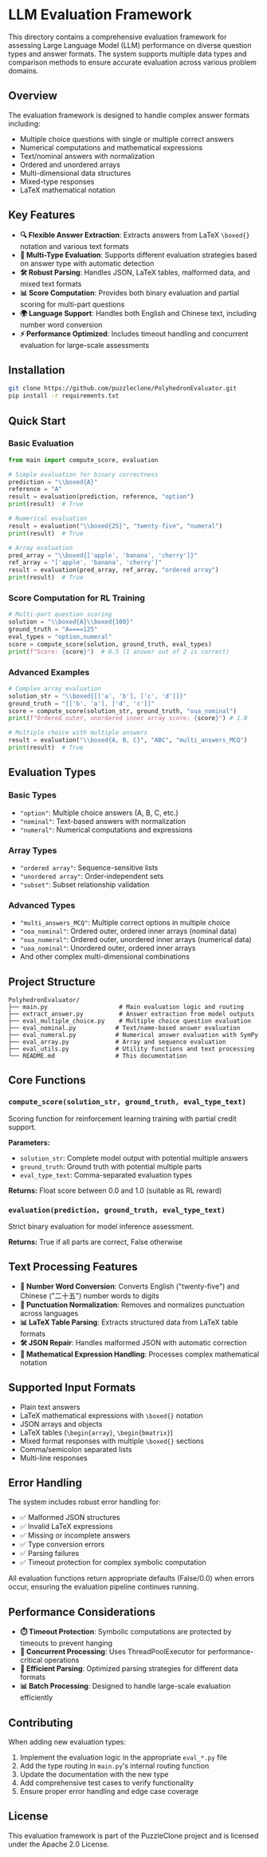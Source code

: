 # LLM Evaluation Framework

This directory contains a comprehensive evaluation framework for assessing Large Language Model (LLM) performance on diverse question types and answer formats. The system supports multiple data types and comparison methods to ensure accurate evaluation across various problem domains.

## Overview

The evaluation framework is designed to handle complex answer formats including:
- Multiple choice questions with single or multiple correct answers
- Numerical computations and mathematical expressions
- Text/nominal answers with normalization
- Ordered and unordered arrays
- Multi-dimensional data structures
- Mixed-type responses
- LaTeX mathematical notation

## Key Features

- **🔍 Flexible Answer Extraction**: Extracts answers from LaTeX `\boxed{}` notation and various text formats
- **🎯 Multi-Type Evaluation**: Supports different evaluation strategies based on answer type with automatic detection
- **🛠️ Robust Parsing**: Handles JSON, LaTeX tables, malformed data, and mixed text formats
- **📊 Score Computation**: Provides both binary evaluation and partial scoring for multi-part questions
- **🌍 Language Support**: Handles both English and Chinese text, including number word conversion
- **⚡ Performance Optimized**: Includes timeout handling and concurrent evaluation for large-scale assessments

## Installation
```bash
git clone https://github.com/puzzleclone/PolyhedronEvaluator.git
pip install -r requirements.txt
```

## Quick Start

### Basic Evaluation

```python
from main import compute_score, evaluation

# Simple evaluation for binary correctness
prediction = "\\boxed{A}"
reference = "A"
result = evaluation(prediction, reference, "option")
print(result)  # True

# Numerical evaluation
result = evaluation("\\boxed{25}", "twenty-five", "numeral")
print(result)  # True

# Array evaluation
pred_array = "\\boxed{['apple', 'banana', 'cherry']}"
ref_array = "['apple', 'banana', 'cherry']"
result = evaluation(pred_array, ref_array, "ordered array")
print(result)  # True
```

### Score Computation for RL Training

```python
# Multi-part question scoring
solution = "\\boxed{A}\\boxed{100}"
ground_truth = "A====125"
eval_types = "option,numeral"
score = compute_score(solution, ground_truth, eval_types)
print(f"Score: {score}")  # 0.5 (1 answer out of 2 is correct)
```

### Advanced Examples

```python
# Complex array evaluation
solution_str = "\\boxed{[['a', 'b'], ['c', 'd']]}"
ground_truth = "[['b', 'a'], ['d', 'c']]"
score = compute_score(solution_str, ground_truth, "oua_nominal")
print(f"Ordered outer, unordered inner array score: {score}") # 1.0

# Multiple choice with multiple answers
result = evaluation("\\boxed{A, B, C}", "ABC", "multi_answers_MCQ")
print(result)  # True
```

## Evaluation Types

### Basic Types
- `"option"`: Multiple choice answers (A, B, C, etc.)
- `"nominal"`: Text-based answers with normalization
- `"numeral"`: Numerical computations and expressions

### Array Types
- `"ordered array"`: Sequence-sensitive lists
- `"unordered array"`: Order-independent sets  
- `"subset"`: Subset relationship validation

### Advanced Types
- `"multi_answers_MCQ"`: Multiple correct options in multiple choice
- `"ooa_nominal"`: Ordered outer, ordered inner arrays (nominal data)
- `"oua_numeral"`: Ordered outer, unordered inner arrays (numerical data)
- `"uoa_nominal"`: Unordered outer, ordered inner arrays
- And other complex multi-dimensional combinations

## Project Structure

```
PolyhedronEvaluator/
├── main.py                    # Main evaluation logic and routing
├── extract_answer.py          # Answer extraction from model outputs  
├── eval_multiple_choice.py    # Multiple choice question evaluation
├── eval_nominal.py           # Text/name-based answer evaluation
├── eval_numeral.py           # Numerical answer evaluation with SymPy
├── eval_array.py             # Array and sequence evaluation
├── eval_utils.py             # Utility functions and text processing
└── README.md                 # This documentation
```

## Core Functions

### `compute_score(solution_str, ground_truth, eval_type_text)`
Scoring function for reinforcement learning training with partial credit support.

**Parameters:**
- `solution_str`: Complete model output with potential multiple answers
- `ground_truth`: Ground truth with potential multiple parts
- `eval_type_text`: Comma-separated evaluation types

**Returns:** Float score between 0.0 and 1.0 (suitable as RL reward)

### `evaluation(prediction, ground_truth, eval_type_text)`  
Strict binary evaluation for model inference assessment.

**Returns:** True if all parts are correct, False otherwise

## Text Processing Features

- **📝 Number Word Conversion**: Converts English ("twenty-five") and Chinese ("二十五") number words to digits
- **🔧 Punctuation Normalization**: Removes and normalizes punctuation across languages
- **📊 LaTeX Table Parsing**: Extracts structured data from LaTeX table formats
- **🛠️ JSON Repair**: Handles malformed JSON with automatic correction
- **🧮 Mathematical Expression Handling**: Processes complex mathematical notation

## Supported Input Formats

- Plain text answers
- LaTeX mathematical expressions with `\boxed{}` notation
- JSON arrays and objects  
- LaTeX tables (`\begin{array}`, `\begin{bmatrix}`)
- Mixed format responses with multiple `\boxed{}` sections
- Comma/semicolon separated lists
- Multi-line responses

## Error Handling

The system includes robust error handling for:
- ✅ Malformed JSON structures
- ✅ Invalid LaTeX expressions  
- ✅ Missing or incomplete answers
- ✅ Type conversion errors
- ✅ Parsing failures
- ✅ Timeout protection for complex symbolic computation

All evaluation functions return appropriate defaults (False/0.0) when errors occur, ensuring the evaluation pipeline continues running.

## Performance Considerations

- **⏱️ Timeout Protection**: Symbolic computations are protected by timeouts to prevent hanging
- **🔄 Concurrent Processing**: Uses ThreadPoolExecutor for performance-critical operations
- **🎯 Efficient Parsing**: Optimized parsing strategies for different data formats
- **📊 Batch Processing**: Designed to handle large-scale evaluation efficiently

## Contributing

When adding new evaluation types:

1. Implement the evaluation logic in the appropriate `eval_*.py` file
2. Add the type routing in `main.py`'s internal routing function  
3. Update the documentation with the new type
4. Add comprehensive test cases to verify functionality
5. Ensure proper error handling and edge case coverage

## License

This evaluation framework is part of the PuzzleClone project and is licensed under the Apache 2.0 License.